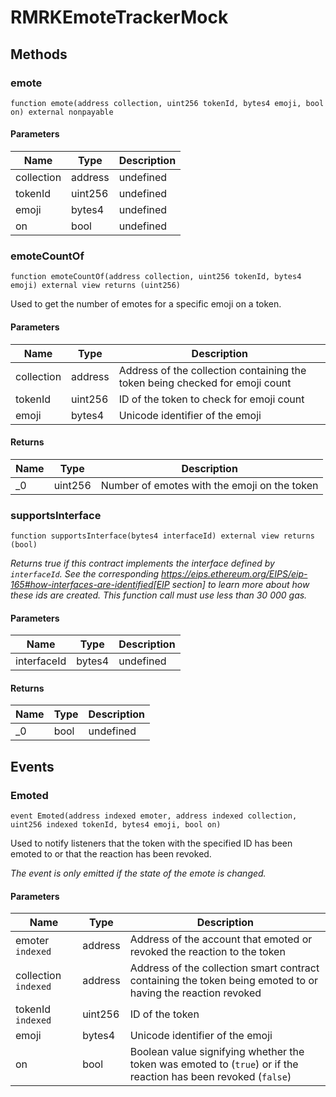 # RMRKEmoteTrackerMock









## Methods

### emote

```solidity
function emote(address collection, uint256 tokenId, bytes4 emoji, bool on) external nonpayable
```





#### Parameters

| Name | Type | Description |
|---|---|---|
| collection | address | undefined |
| tokenId | uint256 | undefined |
| emoji | bytes4 | undefined |
| on | bool | undefined |

### emoteCountOf

```solidity
function emoteCountOf(address collection, uint256 tokenId, bytes4 emoji) external view returns (uint256)
```

Used to get the number of emotes for a specific emoji on a token.



#### Parameters

| Name | Type | Description |
|---|---|---|
| collection | address | Address of the collection containing the token being checked for emoji count |
| tokenId | uint256 | ID of the token to check for emoji count |
| emoji | bytes4 | Unicode identifier of the emoji |

#### Returns

| Name | Type | Description |
|---|---|---|
| _0 | uint256 | Number of emotes with the emoji on the token |

### supportsInterface

```solidity
function supportsInterface(bytes4 interfaceId) external view returns (bool)
```



*Returns true if this contract implements the interface defined by `interfaceId`. See the corresponding https://eips.ethereum.org/EIPS/eip-165#how-interfaces-are-identified[EIP section] to learn more about how these ids are created. This function call must use less than 30 000 gas.*

#### Parameters

| Name | Type | Description |
|---|---|---|
| interfaceId | bytes4 | undefined |

#### Returns

| Name | Type | Description |
|---|---|---|
| _0 | bool | undefined |



## Events

### Emoted

```solidity
event Emoted(address indexed emoter, address indexed collection, uint256 indexed tokenId, bytes4 emoji, bool on)
```

Used to notify listeners that the token with the specified ID has been emoted to or that the reaction has been revoked.

*The event is only emitted if the state of the emote is changed.*

#### Parameters

| Name | Type | Description |
|---|---|---|
| emoter `indexed` | address | Address of the account that emoted or revoked the reaction to the token |
| collection `indexed` | address | Address of the collection smart contract containing the token being emoted to or having the reaction revoked |
| tokenId `indexed` | uint256 | ID of the token |
| emoji  | bytes4 | Unicode identifier of the emoji |
| on  | bool | Boolean value signifying whether the token was emoted to (`true`) or if the reaction has been revoked (`false`) |




